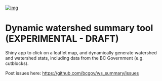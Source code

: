 [![img](https://img.shields.io/badge/Lifecycle-Experimental-339999)](https://github.com/bcgov/repomountie/blob/master/doc/lifecycle-badges.md)

# Dynamic watershed summary tool (EXPERIMENTAL - DRAFT)

Shiny app to click on a leaflet map, and dynamically generate watershed and watershed stats, including data from the BC Government (e.g. cutblocks). 

Post issues here: https://github.com/bcgov/ws_summary/issues 
